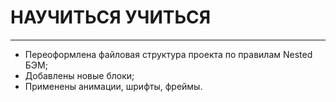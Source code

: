 # **НАУЧИТЬСЯ УЧИТЬСЯ**
------------------------------
* Переоформлена файловая структура проекта по правилам Nested БЭМ;
* Добавлены новые блоки;
* Применены анимации, шрифты, фреймы.
